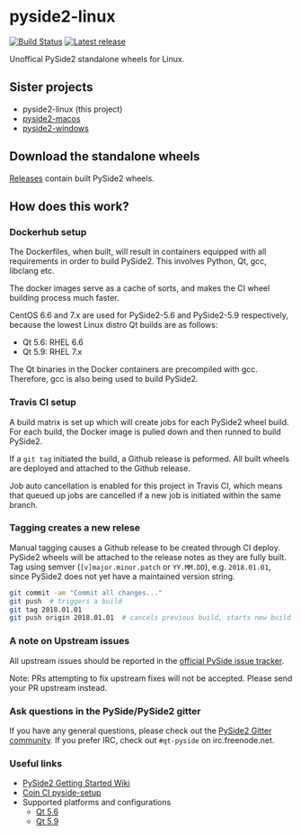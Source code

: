 # pyside2-linux

[![Build Status](https://travis-ci.org/fredrikaverpil/pyside2-linux.svg?branch=master)](https://travis-ci.org/fredrikaverpil/pyside2-linux) [![Latest release](http://github-release-version.herokuapp.com/github/fredrikaverpil/pyside2-linux/release.svg?style=flat)](https://github.com/fredrikaverpil/pyside2-linux/releases/latest)

Unoffical PySide2 standalone wheels for Linux.


## Sister projects

- pyside2-linux (this project)
- [pyside2-macos](https://github.com/fredrikaverpil/pyside2-macos)
- [pyside2-windows](https://github.com/fredrikaverpil/pyside2-windows)


## Download the standalone wheels

[Releases](https://github.com/fredrikaverpil/pyside2-linux/releases) contain built PySide2 wheels.


## How does this work?

### Dockerhub setup

The Dockerfiles, when built, will result in containers equipped with all requirements in order to build PySide2. This involves Python, Qt, gcc, libclang etc.

The docker images serve as a cache of sorts, and makes the CI wheel building process much faster.

CentOS 6.6 and 7.x are used for PySide2-5.6 and PySide2-5.9 respectively, because the lowest Linux distro Qt builds are as follows:
- Qt 5.6: RHEL 6.6
- Qt 5.9: RHEL 7.x

The Qt binaries in the Docker containers are precompiled with gcc. Therefore, gcc is also being used to build PySide2.


### Travis CI setup

A build matrix is set up which will create jobs for each PySide2 wheel build. For each build, the Docker image is pulled down and then runned to build PySide2.

If a `git tag` initiated the build, a Github release is peformed. All built wheels are deployed and attached to the Github release.

Job auto cancellation is enabled for this project in Travis CI, which means that queued up jobs are cancelled if a new job is initiated within the same branch.


### Tagging creates a new relese

Manual tagging causes a Github release to be created through CI deploy. PySide2 wheels will be attached to the release notes as they are fully built. Tag using semver (`[v]major.minor.patch` or `YY.MM.DD`), e.g. `2018.01.01`, since PySide2 does not yet have a maintained version string.

```bash
git commit -am "Commit all changes..."
git push  # triggers a build
git tag 2018.01.01
git push origin 2018.01.01  # cancels previous build, starts new build and generates release
```


### A note on Upstream issues

All upstream issues should be reported in the [official PySide issue tracker](https://bugreports.qt.io/projects/PYSIDE/issues).

Note: PRs attempting to fix upstream fixes will not be accepted. Please send your PR upstream instead.


### Ask questions in the PySide/PySide2 gitter

If you have any general questions, please check out the [PySide2 Gitter community](https://gitter.im/PySide/pyside2). If you prefer IRC, check out `#qt-pyside` on irc.freenode.net.


### Useful links

- [PySide2 Getting Started Wiki](https://wiki.qt.io/PySide2_GettingStarted)
- [Coin CI pyside-setup](https://testresults.qt.io/coin/?project=pyside%2Fpyside-setup)
- Supported platforms and configurations
  - [Qt 5.6](https://doc.qt.io/qt-5.6/supported-platforms-and-configurations.html)
  - [Qt 5.9](https://doc.qt.io/qt-5.9/supported-platforms-and-configurations.html)
